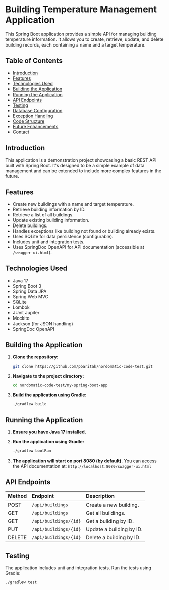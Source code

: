 # Building Temperature Management Application

This Spring Boot application provides a simple API for managing building temperature information.  It allows you to create, retrieve, update, and delete building records, each containing a name and a target temperature.

## Table of Contents

- [Introduction](#introduction)
- [Features](#features)
- [Technologies Used](#technologies-used)
- [Building the Application](#building-the-application)
- [Running the Application](#running-the-application)
- [API Endpoints](#api-endpoints)
- [Testing](#testing)
- [Database Configuration](#database-configuration)
- [Exception Handling](#exception-handling)
- [Code Structure](#code-structure)
- [Future Enhancements](#future-enhancements)
- [Contact](#contact)

## Introduction

This application is a demonstration project showcasing a basic REST API built with Spring Boot. It's designed to be a simple example of data management and can be extended to include more complex features in the future.

## Features

- Create new buildings with a name and target temperature.
- Retrieve building information by ID.
- Retrieve a list of all buildings.
- Update existing building information.
- Delete buildings.
- Handles exceptions like building not found or building already exists.
- Uses SQLite for data persistence (configurable).
- Includes unit and integration tests.
- Uses SpringDoc OpenAPI for API documentation (accessible at `/swagger-ui.html`).

## Technologies Used

- Java 17
- Spring Boot 3
- Spring Data JPA
- Spring Web MVC
- SQLite
- Lombok
- JUnit Jupiter
- Mockito
- Jackson (for JSON handling)
- SpringDoc OpenAPI

## Building the Application

1.  **Clone the repository:**

    ```bash
    git clone https://github.com/pbaritak/nordomatic-code-test.git
    ```

2.  **Navigate to the project directory:**

    ```bash
    cd nordomatic-code-test/my-spring-boot-app
    ```

3.  **Build the application using Gradle:**

    ```bash
    ./gradlew build
    ```

## Running the Application

1.  **Ensure you have Java 17 installed.**

2.  **Run the application using Gradle:**

    ```bash
    ./gradlew bootRun
    ```

3.  **The application will start on port 8080 (by default).**  You can access the API documentation at: `http://localhost:8080/swagger-ui.html`

## API Endpoints

| Method | Endpoint        | Description                                  |
| :----- | :-------------- | :------------------------------------------- |
| POST   | `/api/buildings` | Create a new building.                      |
| GET    | `/api/buildings` | Get all buildings.                          |
| GET    | `/api/buildings/{id}` | Get a building by ID.                       |
| PUT    | `/api/buildings/{id}` | Update a building by ID.                    |
| DELETE | `/api/buildings/{id}` | Delete a building by ID.                    |

## Testing

The application includes unit and integration tests.  Run the tests using Gradle:

```bash
./gradlew test
